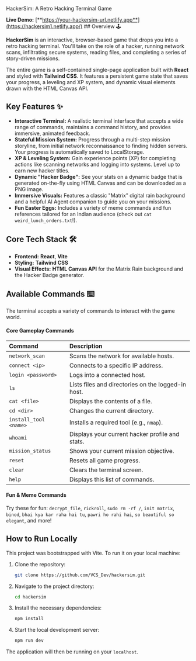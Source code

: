  HackerSim: A Retro Hacking Terminal Game

 **Live Demo:** [**https://your-hackersim-url.netlify.app**](https://hackersim1.netlify.app/) \#\# Overview 🕹️

**HackerSim** is an interactive, browser-based game that drops you into a retro hacking terminal. You'll take on the role of a hacker, running network scans, infiltrating secure systems, reading files, and completing a series of story-driven missions.

The entire game is a self-contained single-page application built with **React** and styled with **Tailwind CSS**. It features a persistent game state that saves your progress, a leveling and XP system, and dynamic visual elements drawn with the HTML Canvas API.

## Key Features ✨

  * **Interactive Terminal:** A realistic terminal interface that accepts a wide range of commands, maintains a command history, and provides immersive, animated feedback.
  * **Stateful Mission System:** Progress through a multi-step mission storyline, from initial network reconnaissance to finding hidden servers. Your progress is automatically saved to LocalStorage.
  * **XP & Leveling System:** Gain experience points (XP) for completing actions like scanning networks and logging into systems. Level up to earn new hacker titles.
  * **Dynamic "Hacker Badge":** See your stats on a dynamic badge that is generated on-the-fly using HTML Canvas and can be downloaded as a PNG image.
  * **Immersive Visuals:** Features a classic "Matrix" digital rain background and a helpful AI Agent companion to guide you on your missions.
  * **Fun Easter Eggs:** Includes a variety of meme commands and fun references tailored for an Indian audience (check out `cat weird_lunch_orders.txt`\!).

## Core Tech Stack 🛠️

  * **Frontend:** **React**, **Vite**
  * **Styling:** **Tailwind CSS**
  * **Visual Effects:** **HTML Canvas API** for the Matrix Rain background and the Hacker Badge generator.

## Available Commands ⌨️

The terminal accepts a variety of commands to interact with the game world.

#### **Core Gameplay Commands**

| Command | Description |
| :--- | :--- |
| `network_scan` | Scans the network for available hosts. |
| `connect <ip>` | Connects to a specific IP address. |
| `login <password>` | Logs into a connected host. |
| `ls` | Lists files and directories on the logged-in host. |
| `cat <file>` | Displays the contents of a file. |
| `cd <dir>` | Changes the current directory. |
| `install_tool <name>` | Installs a required tool (e.g., `nmap`). |
| `whoami` | Displays your current hacker profile and stats. |
| `mission_status` | Shows your current mission objective. |
| `reset` | Resets all game progress. |
| `clear` | Clears the terminal screen. |
| `help` | Displays this list of commands. |

#### **Fun & Meme Commands**

Try these for fun: `decrypt_file`, `rickroll`, `sudo rm -rf /`, `init matrix`, `binod`, `bhai kya kar raha hai tu`, `pawri ho rahi hai`, `so beautiful so elegant`, and more\!

## How to Run Locally

This project was bootstrapped with Vite. To run it on your local machine:

1.  Clone the repository:
    ```bash
    git clone https://github.com/VCS_Dev/hackersim.git
    ```
2.  Navigate to the project directory:
    ```bash
    cd hackersim
    ```
3.  Install the necessary dependencies:
    ```bash
    npm install
    ```
4.  Start the local development server:
    ```bash
    npm run dev
    ```

The application will then be running on your `localhost`.
